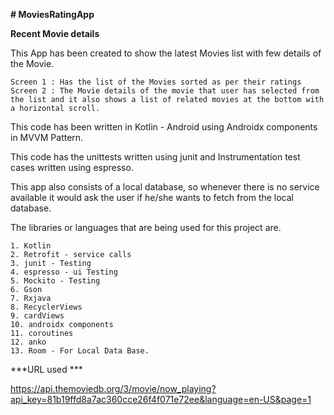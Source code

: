 **# MoviesRatingApp**

**Recent Movie details**

This App has been created to show the latest Movies list with few details of the Movie.
```
Screen 1 : Has the list of the Movies sorted as per their ratings
Screen 2 : The Movie details of the movie that user has selected from the list and it also shows a list of related movies at the bottom with a horizontal scroll.
```

This code has been written in Kotlin - Android using Androidx components in MVVM Pattern.

This code has the unittests written using junit and Instrumentation test cases written using espresso.

This app also consists of a local database, so whenever there is no service available it would ask the user if he/she wants to fetch from the local database.

The libraries or languages that are being used for this project are.
```
1. Kotlin
2. Retrofit - service calls
3. junit - Testing
4. espresso - ui Testing
5. Mockito - Testing
6. Gson
7. Rxjava
8. RecyclerViews
9. cardViews
10. androidx components
11. coroutines
12. anko
13. Room - For Local Data Base.
```
***URL used ***

https://api.themoviedb.org/3/movie/now_playing?api_key=81b19ffd8a7ac360cce26f4f071e72ee&language=en-US&page=1
